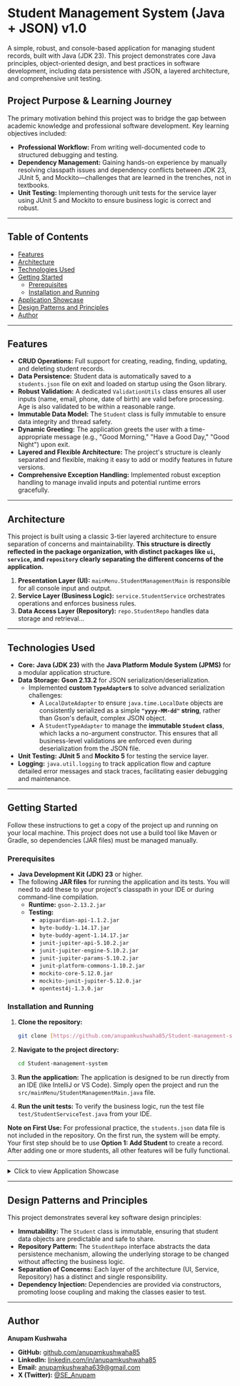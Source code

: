 # Student Management System (Java + JSON) v1.0

A simple, robust, and console-based application for managing student records, built with Java (JDK 23). This project demonstrates core Java principles, object-oriented design, and best practices in software development, including data persistence with JSON, a layered architecture, and comprehensive unit testing.

## Project Purpose & Learning Journey

The primary motivation behind this project was to bridge the gap between academic knowledge and professional software development. Key learning objectives included:

* **Professional Workflow:** From writing well-documented code to structured debugging and testing.
* **Dependency Management:** Gaining hands-on experience by manually resolving classpath issues and dependency conflicts between JDK 23, JUnit 5, and Mockito—challenges that are learned in the trenches, not in textbooks.
* **Unit Testing:** Implementing thorough unit tests for the service layer using JUnit 5 and Mockito to ensure business logic is correct and robust.

---

## Table of Contents

- [Features](#features)
- [Architecture](#architecture)
- [Technologies Used](#technologies-used)
- [Getting Started](#getting-started)
    - [Prerequisites](#prerequisites)
    - [Installation and Running](#installation-and-running)
- [Application Showcase](#application-showcase)
- [Design Patterns and Principles](#design-patterns-and-principles)
- [Author](#author)

---

## Features

- **CRUD Operations:** Full support for creating, reading, finding, updating, and deleting student records.
- **Data Persistence:** Student data is automatically saved to a `students.json` file on exit and loaded on startup using the Gson library.
- **Robust Validation:** A dedicated `ValidationUtils` class ensures all user inputs (name, email, phone, date of birth) are valid before processing. Age is also validated to be within a reasonable range.
- **Immutable Data Model:** The `Student` class is fully immutable to ensure data integrity and thread safety.
- **Dynamic Greeting:** The application greets the user with a time-appropriate message (e.g., "Good Morning," "Have a Good Day," "Good Night") upon exit.
- **Layered and Flexible Architecture:** The project's structure is cleanly separated and flexible, making it easy to add or modify features in future versions.
- **Comprehensive Exception Handling:** Implemented robust exception handling to manage invalid inputs and potential runtime errors gracefully.

---

## Architecture

This project is built using a classic 3-tier layered architecture to ensure separation of concerns and maintainability. **This structure is directly reflected in the package organization, with distinct packages like `ui`, `service`, and `repository` clearly separating the different concerns of the application.**

1.  **Presentation Layer (UI):** `mainMenu.StudentManagementMain` is responsible for all console input and output.
2.  **Service Layer (Business Logic):** `service.StudentService` orchestrates operations and enforces business rules.
3.  **Data Access Layer (Repository):** `repo.StudentRepo` handles data storage and retrieval...

---
## Technologies Used

- **Core:** **Java (JDK 23)** with the **Java Platform Module System (JPMS)** for a modular application structure.
- **Data Storage:** **Gson 2.13.2** for JSON serialization/deserialization.
    - Implemented **custom `TypeAdapter`s** to solve advanced serialization challenges:
        - A `LocalDateAdapter` to ensure `java.time.LocalDate` objects are consistently serialized as a simple **`"yyyy-MM-dd"` string**, rather than Gson's default, complex JSON object.
        - A `StudentTypeAdapter` to manage the **immutable `Student` class**, which lacks a no-argument constructor. This ensures that all business-level validations are enforced even during deserialization from the JSON file.
- **Unit Testing:** **JUnit 5** and **Mockito 5** for testing the service layer.
- **Logging:** `java.util.logging` to track application flow and capture detailed error messages and stack traces, facilitating easier debugging and maintenance.

---

## Getting Started

Follow these instructions to get a copy of the project up and running on your local machine. This project does not use a build tool like Maven or Gradle, so dependencies (JAR files) must be managed manually.

### Prerequisites

- **Java Development Kit (JDK) 23** or higher.
- The following **JAR files** for running the application and its tests. You will need to add these to your project's classpath in your IDE or during command-line compilation.
    - **Runtime:** `gson-2.13.2.jar`
    - **Testing:**
        - `apiguardian-api-1.1.2.jar`
        - `byte-buddy-1.14.17.jar`
        - `byte-buddy-agent-1.14.17.jar`
        - `junit-jupiter-api-5.10.2.jar`
        - `junit-jupiter-engine-5.10.2.jar`
        - `junit-jupiter-params-5.10.2.jar`
        - `junit-platform-commons-1.10.2.jar`
        - `mockito-core-5.12.0.jar`
        - `mockito-junit-jupiter-5.12.0.jar`
        - `opentest4j-1.3.0.jar`

### Installation and Running

1.  **Clone the repository:**
    ```bash
    git clone [https://github.com/anupamkushwaha85/Student-management-system.git](https://github.com/anupamkushwaha85/Student-management-system.git)
    ```
2.  **Navigate to the project directory:**
    ```bash
    cd Student-management-system
    ```
3.  **Run the application:**
    The application is designed to be run directly from an IDE (like IntelliJ or VS Code). Simply open the project and run the `src/mainMenu/StudentManagementMain.java` file.

   4.  **Run the unit tests:**
       To verify the business logic, run the test file `test/StudentServiceTest.java` from your IDE.

**Note on First Use:**
       For professional practice, the `students.json` data file is not included in the repository. On the first run, the system will be empty. 
       Your first step should be to use **Option 1: Add Student** to create a record. After adding one or more students, all other features will be fully functional.

---
<details>
<summary>Click to view Application Showcase</summary>


## Application Showcase

Here is a showcase of the application's core features, from the main menu to data validation and testing.

**1. Main Menu**
The clean and simple entry point for all operations.
![Main Menu](./screenshots/main_menu.png)

---

**2. Adding a Student**
Adding a student records that will auto save in json file.
![Displaying All Students](./screenshots/add_student.png)

---

**3. Displaying All Students**
Viewing all student records currently stored in the system.
![Displaying All Students](./screenshots/display_all_students.png)

---

**4. Finding a Specific Student**
Searching for a single student by their unique ID.
![Finding a Student](./screenshots/find_student.png)

---

**5. Updating a Student's Record**
The interactive sub-menu for modifying a student's details.
![Updating a Student](./screenshots/update_student.png)

---

**6. Deleting a Student**
Removing a student record from the system.
![Deleting a Student](./screenshots/delete_student.png)

---

**7. Robust Input Validation**
The application gracefully handles invalid input, such as an incorrect date of birth format, preventing bad data.
![Invalid Date of Birth Error](./screenshots/error_validation_dob.png)

---

**8. Successful Unit Tests**
Proof of a well-tested service layer with 10 successful unit tests executed via the JUnit test runner.
![Successful Unit Tests](./screenshots/test_console.png)
</details>

---

## Design Patterns and Principles

This project demonstrates several key software design principles:

- **Immutability:** The `Student` class is immutable, ensuring that student data objects are predictable and safe to share.
- **Repository Pattern:** The `StudentRepo` interface abstracts the data persistence mechanism, allowing the underlying storage to be changed without affecting the business logic.
- **Separation of Concerns:** Each layer of the architecture (UI, Service, Repository) has a distinct and single responsibility.
- **Dependency Injection:** Dependencies are provided via constructors, promoting loose coupling and making the classes easier to test.

---

## Author

**Anupam Kushwaha**

- **GitHub:** [github.com/anupamkushwaha85](https://github.com/anupamkushwaha85)
- **LinkedIn:** [linkedin.com/in/anupamkushwaha85](https://www.linkedin.com/in/anupamkushwaha85)
- **Email:** [anupamkushwaha639@gmail.com](mailto:anupamkushwaha639@gmail.com)
- **X (Twitter):** [@SE_Anupam](https://x.com/SE_Anupam)